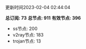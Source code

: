 更新时间2023-02-04 02:44:04

**总订阅: 73**
**总节点: 911**
**有效节点: 396**
- ss节点: 200
- v2ray节点: 183
- trojan节点: 13
